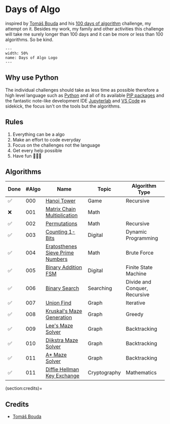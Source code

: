 # Days of Algo

inspired by [Tomáš Bouda](https://medium.com/@tomas.bouda) and his [100 days of algorithm](https://medium.com/100-days-of-algorithms/100-days-of-algorithms-challenge-41996f7e1ec8) challenge, my attempt on it. Besides my work, my family and other activities this challenge will take me surely longer than 100 days and it can be more or less than 100 algorithms. So be kind.

```{figure} img/days-of-algo.svg
---
width: 50%
name: Days of Algo Logo
---
```

## Why use Python

The individual challenges should take as less time as possible therefore a high level language such as [Python](https://www.python.org) and all of its available [PIP packages](https://pypi.org/project/pip/) and the fantastic note-like development IDE [Jupyterlab](https://jupyter.org) and [VS Code](https://code.visualstudio.com) as sidekick, the focus isn't on the tools but the algorithms.

## Rules

1. Everything can be a algo
2. Make an effort to code everyday
3. Focus on the challenges not the language
4. Get every help possible
5. Have fun 🙈🙊🙉

## Algorithms

| Done | #Algo | Name                                                                            | Topic         | Algorithm Type                |
| ---- | ----- | ------------------------------------------------------------------------------- | ------------- | ----------------------------- |
| ✅    |   000 | [Hanoi Tower](notebooks/000-hanoi-tower.ipynb)                                 | Game          | Recursive                     |
| ❌    |   001 | [Matrix Chain Multiplication](notebooks/001-matrix-chain-multiplication.ipynb) | Math          |                               |
| ✅    |   002 | [Permutations](notebooks/002-permutations.ipynb)                               | Math          | Recursive                     |
| ✅    |   003 | [Counting 1-Bits](notebooks/003-counting-1bits.ipynb)                          | Digital       | Dynamic Programming           |
| ✅    |   004 | [Eratosthenes Sieve Prime Numbers](notebooks/004-eratosthenes-sieve.ipynb)     | Math          | Brute Force                   |
| ✅    |   005 | [Binary Addition FSM](notebooks/005-binary-addition-fsm.ipynb)                 | Digital       | Finite State Machine          |
| ✅    |   006 | [Binary Search](notebooks/006-binary-search.ipynb)                             | Searching     | Divide and Conquer, Recursive |
| ✅    |   007 | [Union Find](notebooks/007-union-find.ipynb)                                   | Graph         | Iterative                     |
| ✅    |   008 | [Kruskal's Maze Generation](notebooks/008-maze-generation-kruskal.ipynb)       | Graph         | Greedy                        |
| ✅    |   009 | [Lee's Maze Solver](notebooks/009-maze-solver-lee.ipynb)                       | Graph         | Backtracking                  |
| ✅    |   010 | [Dijkstra Maze Solver](notebooks/010-maze-solver-dijkstra.ipynb)               | Graph         | Backtracking                  |
| ✅    |   011 | [A* Maze Solver](notebooks/011-maze-solver-astar.ipynb)                        | Graph         | Backtracking                  |
| ✅    |   011 | [Diffie Hellman Key Exchange](notebooks/012-diffie_hellman-key-exchange.ipynb) | Cryptography  | Mathematics                   |

(section:credits)=
## Credits

* [Tomáš Bouda](https://medium.com/@tomas.bouda)